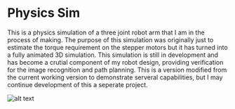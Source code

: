 # Physics Sim
This is a physics simulation of a three joint robot arm that I am in the process of making. The purpose of this simulation was originally just to estimate the torque requirement on the stepper motors but it has turned into a fully animated 3D simulation. This simulation is still in development and has become a crutial component of my robot design, providing verification for the image recognition and path planning. This is a version modified from the current working version to demonstrate serveral capabilities, but I may continue development of this a seperate project.

![alt text]([https://github.com/RohauerRobotics/robotarm/blob/working/physics%20simulation/images/arm_triangle.png?raw=True])
